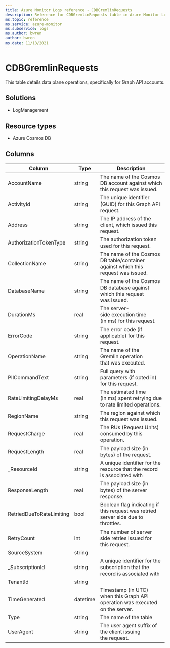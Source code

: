 ```yaml
---
title: Azure Monitor Logs reference - CDBGremlinRequests
description: Reference for CDBGremlinRequests table in Azure Monitor Logs.
ms.topic: reference
ms.service: azure-monitor
ms.subservice: logs
ms.author: bwren
author: bwren
ms.date: 11/18/2021
---
```


# CDBGremlinRequests

 This table details data plane operations, specifically for Graph API accounts.

## Solutions

- LogManagement
## Resource types

- Azure Cosmos DB




## Columns

| Column | Type | Description |
| --- | --- | --- |
| AccountName | string | The name of the Cosmos DB account against which this request was issued. |
| ActivityId | string | The unique identifier (GUID) for this Graph API request. |
| Address | string | The IP address of the client, which issued this request. |
| AuthorizationTokenType | string | The authorization token used  for this request. |
| CollectionName | string | The name of the Cosmos DB table/container against which this request was issued. |
| DatabaseName | string | The name of the Cosmos DB database against which this request was issued. |
| DurationMs | real | The server-side execution time (in ms) for this request. |
| ErrorCode | string | The error code (if applicable) for this request. |
| OperationName | string | The name of the Gremlin operation that was executed. |
| PIICommandText | string | Full query with parameters (if opted in) for this request. |
| RateLimitingDelayMs | real | The estimated time (in ms) spent retrying due to rate limited operations. |
| RegionName | string | The region against which this request was issued. |
| RequestCharge | real | The RUs (Request Units) consumed by this operation. |
| RequestLength | real | The payload size (in bytes) of the request. |
| _ResourceId | string | A unique identifier for the resource that the record is associated with |
| ResponseLength | real | The payload size (in bytes) of the server response. |
| RetriedDueToRateLimiting | bool | Boolean flag indicating if this request was retried server side due to throttles. |
| RetryCount | int | The number of server side retries issued for this request. |
| SourceSystem | string |  |
| _SubscriptionId | string | A unique identifier for the subscription that the record is associated with |
| TenantId | string |  |
| TimeGenerated | datetime | Timestamp (in UTC) when this Graph API operation was executed on the server. |
| Type | string | The name of the table |
| UserAgent | string | The user agent suffix of the client issuing the request. |
